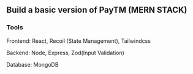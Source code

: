 
## Build a basic version of PayTM (MERN STACK)

### Tools

Frontend: React, Recoil (State Management), Tailwindcss

Backend: Node, Express, Zod(Input Validation)

Database: MongoDB



